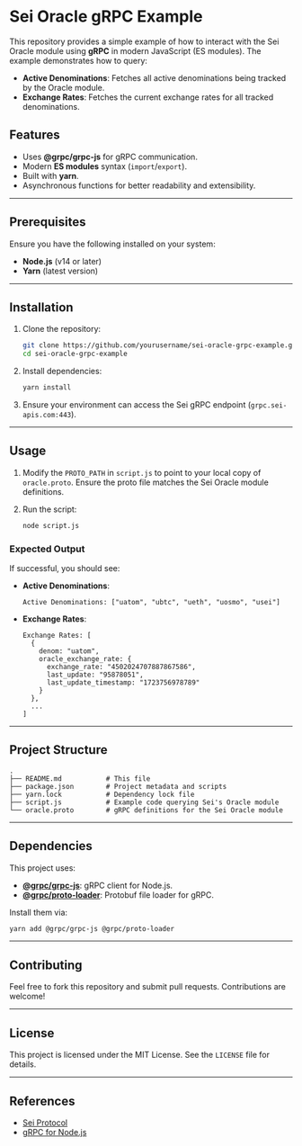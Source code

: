# Sei Oracle gRPC Example

This repository provides a simple example of how to interact with the Sei Oracle module using **gRPC** in modern JavaScript (ES modules). The example demonstrates how to query:
- **Active Denominations**: Fetches all active denominations being tracked by the Oracle module.
- **Exchange Rates**: Fetches the current exchange rates for all tracked denominations.

## Features

- Uses **@grpc/grpc-js** for gRPC communication.
- Modern **ES modules** syntax (`import`/`export`).
- Built with **yarn**.
- Asynchronous functions for better readability and extensibility.

---

## Prerequisites

Ensure you have the following installed on your system:
- **Node.js** (v14 or later)
- **Yarn** (latest version)

---

## Installation

1. Clone the repository:
   ```bash
   git clone https://github.com/yourusername/sei-oracle-grpc-example.git
   cd sei-oracle-grpc-example
   ```

2. Install dependencies:
   ```bash
   yarn install
   ```

3. Ensure your environment can access the Sei gRPC endpoint (`grpc.sei-apis.com:443`).

---

## Usage

1. Modify the `PROTO_PATH` in `script.js` to point to your local copy of `oracle.proto`. Ensure the proto file matches the Sei Oracle module definitions.

2. Run the script:
   ```bash
   node script.js
   ```

### Expected Output

If successful, you should see:
- **Active Denominations**:
  ```plaintext
  Active Denominations: ["uatom", "ubtc", "ueth", "uosmo", "usei"]
  ```

- **Exchange Rates**:
  ```plaintext
  Exchange Rates: [
    {
      denom: "uatom",
      oracle_exchange_rate: {
        exchange_rate: "4502024707887867586",
        last_update: "95878051",
        last_update_timestamp: "1723756978789"
      }
    },
    ...
  ]
  ```

---

## Project Structure

```plaintext
.
├── README.md           # This file
├── package.json        # Project metadata and scripts
├── yarn.lock           # Dependency lock file
├── script.js           # Example code querying Sei's Oracle module
└── oracle.proto        # gRPC definitions for the Sei Oracle module
```

---

## Dependencies

This project uses:
- **[@grpc/grpc-js](https://www.npmjs.com/package/@grpc/grpc-js)**: gRPC client for Node.js.
- **[@grpc/proto-loader](https://www.npmjs.com/package/@grpc/proto-loader)**: Protobuf file loader for gRPC.

Install them via:
```bash
yarn add @grpc/grpc-js @grpc/proto-loader
```

---

## Contributing

Feel free to fork this repository and submit pull requests. Contributions are welcome!

---

## License

This project is licensed under the MIT License. See the `LICENSE` file for details.

---

## References

- [Sei Protocol](https://www.docs.sei.io/)
- [gRPC for Node.js](https://grpc.io/docs/languages/node/)
